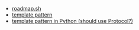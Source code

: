* [roadmap.sh](https://roadmap.sh/python)
* [template pattern](https://rednafi.com/python/escape_template_pattern/)
* [template pattern in Python (should use Protocol?)](https://refactoring.guru/design-patterns/template-method/python/example)